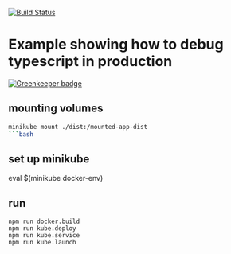 [![Build Status](https://travis-ci.org/jagreehal/node-typescript-debug-example.svg?branch=master)](https://travis-ci.org/jagreehal/node-typescript-debug-example)

# Example showing how to debug typescript in production

[![Greenkeeper badge](https://badges.greenkeeper.io/jagreehal/node-typescript-debug-example.svg)](https://greenkeeper.io/)

## mounting volumes

````bash
minikube mount ./dist:/mounted-app-dist
```bash
````

## set up minikube

eval $(minikube docker-env)

## run

```
npm run docker.build
npm run kube.deploy
npm run kube.service
npm run kube.launch
```
